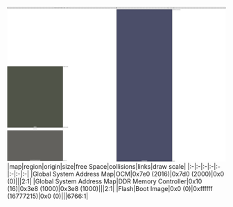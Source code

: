 ![memory map diagram](test_generate_doc_zynqmp_large_example_redux.png)
|map|region|origin|size|free Space|collisions|links|draw scale|
|:-|:-|:-|:-|:-|:-|:-|:-|
|Global System Address Map|<span style='color:(23, 28, 12)'>OCM</span>|0x7e0 (2016)|0x7d0 (2000)|0x0 (0)|||2:1|
|Global System Address Map|<span style='color:(46, 45, 40)'>DDR Memory Controller</span>|0x10 (16)|0x3e8 (1000)|0x3e8 (1000)|||2:1|
|Flash|<span style='color:(16, 20, 56)'>Boot Image</span>|0x0 (0)|0xffffff (16777215)|0x0 (0)|||6766:1|
